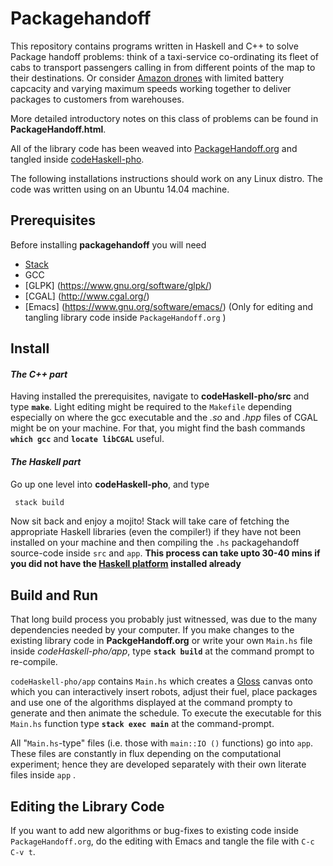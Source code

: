 # Packagehandoff

This repository contains programs written in Haskell and C++ to solve Package handoff problems: think of a taxi-service co-ordinating its fleet of cabs to transport passengers calling in from different points of the map to their destinations. Or consider [Amazon drones](https://www.youtube.com/watch?v=gFj5SCdSYQg) with limited battery capcacity and varying maximum speeds working together to deliver packages to customers from warehouses.

More detailed introductory notes on this class of problems can be found in 
**PackageHandoff.html**.  

All of the library code has been weaved into
[PackageHandoff.org](https://github.com/gtelang/packagehandoff/blob/master/PackageHandoff.org) and tangled inside [codeHaskell-pho](https://github.com/gtelang/packagehandoff/tree/master/codeHaskell-pho). 

The following installations instructions should work on any Linux distro. The code was written using on an Ubuntu 14.04 machine.

## Prerequisites
Before installing **packagehandoff**  you will need
 * [Stack](https://docs.haskellstack.org/en/stable/README/) 
 * GCC
 * [GLPK] (https://www.gnu.org/software/glpk/)
 * [CGAL] (http://www.cgal.org/)
 * [Emacs] (https://www.gnu.org/software/emacs/) (Only for editing and tangling library code inside `PackageHandoff.org` ) 

## Install 

####  *The C++ part*
Having installed the prerequisites, navigate to **codeHaskell-pho/src** and type **`make`**. Light editing might be required to the `Makefile` depending especially on where the gcc executable and the *.so* and *.hpp* files of CGAL might be on your machine. For that, you might find the bash commands **`which gcc`** and **`locate libCGAL`** useful. 

#### *The Haskell part*
Go up one level into **codeHaskell-pho**, and type

```zsh
 stack build
```

Now sit back and enjoy a mojito! Stack will take care of fetching the appropriate Haskell libraries (even the compiler!) if they have not been installed on your machine and then compiling the `.hs` packagehandoff source-code inside `src` and `app`. **This process can take upto 30-40 mins if you did not have the [Haskell platform](https://www.haskell.org/platform/) installed already**

## Build and Run

That long build process you probably just witnessed, was due to the many dependencies needed by your computer. If you make changes to the existing library code in **PackgeHandoff.org** or write your own `Main.hs` file inside *codeHaskell-pho/app*, type **`stack build`** at the command prompt to re-compile.  

`codeHaskell-pho/app` contains `Main.hs` which creates a [Gloss](http://gloss.ouroborus.net/) canvas onto which you can interactively insert robots, adjust their fuel, place packages and use one of the algorithms displayed at the command prompty to generate and then animate the schedule. To execute the executable for this `Main.hs` function type **`stack exec main`** at the command-prompt. 

All "`Main.hs`-type" files (i.e. those with `main::IO ()` functions) go into `app`. These files are constantly in flux depending on the computational experiment; hence they are developed separately with their own literate files inside `app` .   
## Editing the Library Code

If you want to add  new algorithms or bug-fixes to existing code inside `PackageHandoff.org`, do the editing with Emacs and tangle the file with `C-c C-v t`. 


